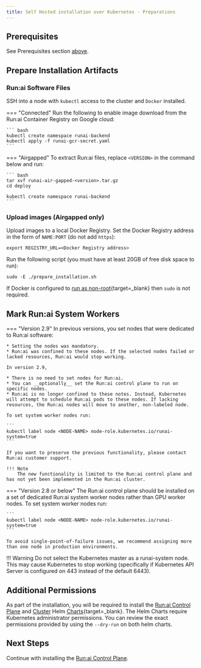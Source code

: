 ```yaml
---
title: Self Hosted installation over Kubernetes - Preparations
---
```


## Prerequisites 

See Prerequisites section [above](prerequisites.md).


## Prepare Installation Artifacts

### Run:ai Software Files

SSH into a node with `kubectl` access to the cluster and `Docker` installed.


=== "Connected"
    Run the following to enable image download from the Run:ai Container Registry on Google cloud:

    ``` bash
    kubectl create namespace runai-backend
    kubectl apply -f runai-gcr-secret.yaml
    ```

=== "Airgapped" 
    To extract Run:ai files, replace `<VERSION>` in the command below and run: 

    ``` bash
    tar xvf runai-air-gapped-<version>.tar.gz
    cd deploy

    kubectl create namespace runai-backend
    ```
 
### Upload images (Airgapped only)

Upload images to a local Docker Registry. Set the Docker Registry address in the form of `NAME:PORT` (do not add `https`):

```
export REGISTRY_URL=<Docker Registry address>
```

Run the following script (you must have at least 20GB of free disk space to run): 

```  
sudo -E ./prepare_installation.sh
```

If Docker is configured to [run as non-root](https://docs.docker.com/engine/install/linux-postinstall/#manage-docker-as-a-non-root-user){target=_blank} then `sudo` is not required.
<!-- ### Run:ai Administration CLI

=== "Connected"
    Install the Run:ai Administrator Command-line Interface by following the steps [here](../../config/cli-admin-install.md).

=== "Airgapped" 
    Use the Run:ai Administrator Command-line Interface located in the `deploy` folder. To allow running the binary, run: 
    
    ```
    chmod +x runai-adm
    ```  -->
    


## Mark Run:ai System Workers

=== "Version 2.9"
    In previous versions, you set nodes that were dedicated to Run:ai software:

    * Setting the nodes was mandatory.
    * Run:ai was confined to these nodes. If the selected nodes failed or lacked resources, Run:ai would stop working.  

    In version 2.9, 
    
    * There is no need to set nodes for Run:ai.
    * You can __optionally__ set the Run:ai control plane to run on specific nodes. 
    * Run:ai is no longer confined to these notes. Instead, Kubernetes will attempt to schedule Run:ai pods to these nodes. If lacking resources, the Run:ai nodes will move to another, non-labeled node.  

    To set system worker nodes run:

    ```
    kubectl label node <NODE-NAME> node-role.kubernetes.io/runai-system=true
    ```

    If you want to preserve the previous functionality, please contact Run:ai customer support.

    !!! Note
        The new functionality is limited to the Run:ai control plane and has not yet been implemented in the Run:ai cluster. 
    
    
=== "Version 2.8 or below"
    The Run:ai control plane should be installed on a set of dedicated Run:ai system worker nodes rather than GPU worker nodes. To set system worker nodes run:

    ```
    kubectl label node <NODE-NAME> node-role.kubernetes.io/runai-system=true
    ```

    To avoid single-point-of-failure issues, we recommend assigning more than one node in production environments. 

!!! Warning
    Do not select the Kubernetes master as a runai-system node. This may cause Kubernetes to stop working (specifically if Kubernetes API Server is configured on 443 instead of the default 6443).

## Additional Permissions

As part of the installation, you will be required to install the [Run:ai Control Plane](backend.md) and [Cluster](cluster.md) Helm [Charts](https://helm.sh/){target=_blank}. The Helm Charts require Kubernetes administrator permissions. You can review the exact permissions provided by using the `--dry-run` on both helm charts. 


## Next Steps

Continue with installing the [Run:ai Control Plane](backend.md).
